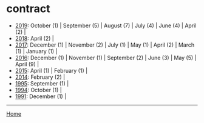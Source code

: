 # contract

  * [2019](./contract-2019.md): 
      October (1) | 
      September (5) | 
      August (7) | 
      July (4) | 
      June (4) | 
      April (2) | 
  * [2018](./contract-2018.md): 
      April (2) | 
  * [2017](./contract-2017.md): 
      December (1) | 
      November (2) | 
      July (1) | 
      May (1) | 
      April (2) | 
      March (1) | 
      January (1) | 
  * [2016](./contract-2016.md): 
      December (1) | 
      November (1) | 
      September (2) | 
      June (3) | 
      May (5) | 
      April (9) | 
  * [2015](./contract-2015.md): 
      April (1) | 
      February (1) | 
  * [2014](./contract-2014.md): 
      February (2) | 
  * [1995](./contract-1995.md): 
      September (1) | 
  * [1994](./contract-1994.md): 
      October (1) | 
  * [1991](./contract-1991.md): 
      December (1) | 

----

[Home](../)
